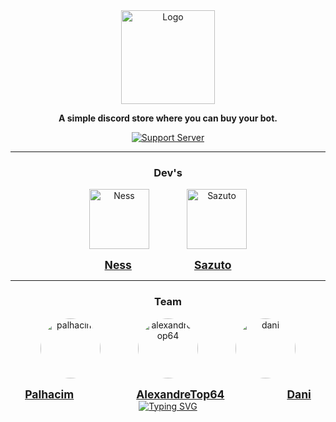 <div align="center">
  <a href="https://discord.gg/mskT7HRHNy" target="_blank">
    <img src="https://i.imgur.com/Sfhxg5L.png" alt="Logo" height="150" />
  </a>

  <strong>A simple discord store where you can buy your bot.</strong>

  <a href="https://discord.gg/mskT7HRHNy">
    <img src="https://discord.com/api/guilds/758308791837786232/embed.png?style=banner2" alt="Support Server">
  </a>

  <hr />

  <div>
    <h3>Dev's</h3>
    <div style="display: flex; justify-content: center; gap: 60px;">
      <img alt="Ness" src="https://images.weserv.nl/?url=avatars.githubusercontent.com/u/187334479?v=4&h=128&w=128&fit=cover&mask=circle&maxage=1d" width="96px" />
      <img alt="Sazuto" src="https://images.weserv.nl/?url=avatars.githubusercontent.com/u/97265430?v=4&h=128&w=128&fit=cover&mask=circle&maxage=1d" width="96px" />
    </div>
    <div style="display: flex; justify-content: center; gap: 100px; margin-top: 15px; font-size: 1.25em;">
      <strong><a href="https://github.com/ness-io">Ness</a></strong>
      <strong><a href="https://github.com/Swazuto">Sazuto</a></strong>
    </div>
  </div>

  <hr />

  <div>
    <h3>Team</h3>
    <div style="display: flex; justify-content: center; gap: 60px;">
      <img 
        src="https://i.imgur.com/Di9exWU.png" 
        alt="palhacim" 
        style="border-radius: 50%; width: 96px; height: 96px;" 
      />
      <img 
        src="https://i.imgur.com/GxX4fHU.png" 
        alt="alexandretop64" 
        style="border-radius: 50%; width: 96px; height: 96px;" 
      />
      <img 
        src="https://i.imgur.com/9afYy9D.png" 
        alt="dani" 
        style="border-radius: 50%; width: 96px; height: 96px;" 
      />
    </div>
    <div style="display: flex; justify-content: center; gap: 100px; margin-top: 15px; font-size: 1.25em;">
      <strong><a href="https://discord.com/channels/@me/1304245739215519765">Palhacim</a></strong>
      <strong><a href="https://discord.com/channels/@me/438817358249721867">AlexandreTop64</a></strong>
      <strong><a href="https://discord.com/channels/@me/1176666959719452783">Dani</a></strong>
    </div>
  </div>

  <a href="https://git.io/typing-svg">
    <img src="https://readme-typing-svg.herokuapp.com?font=Fira+Code&pause=1000&width=435&lines=Improving+your+Discord+experience." alt="Typing SVG">
  </a>
</div>
